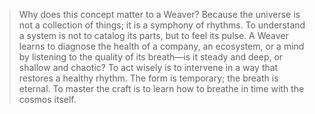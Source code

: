 > Why does this concept matter to a Weaver? Because the universe is not a collection of things; it is a symphony of rhythms. To understand a system is not to catalog its parts, but to feel its pulse. A Weaver learns to diagnose the health of a company, an ecosystem, or a mind by listening to the quality of its breath—is it steady and deep, or shallow and chaotic? To act wisely is to intervene in a way that restores a healthy rhythm. The form is temporary; the breath is eternal. To master the craft is to learn how to breathe in time with the cosmos itself.